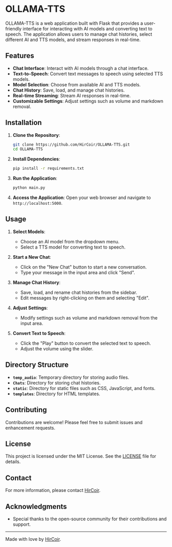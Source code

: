 # OLLAMA-TTS

OLLAMA-TTS is a web application built with Flask that provides a user-friendly interface for interacting with AI models and converting text to speech. The application allows users to manage chat histories, select different AI and TTS models, and stream responses in real-time.

## Features

- **Chat Interface**: Interact with AI models through a chat interface.
- **Text-to-Speech**: Convert text messages to speech using selected TTS models.
- **Model Selection**: Choose from available AI and TTS models.
- **Chat History**: Save, load, and manage chat histories.
- **Real-time Streaming**: Stream AI responses in real-time.
- **Customizable Settings**: Adjust settings such as volume and markdown removal.

## Installation

1. **Clone the Repository**:
   ```bash
   git clone https://github.com/HirCoir/OLLAMA-TTS.git
   cd OLLAMA-TTS
   ```

2. **Install Dependencies**:
   ```bash
   pip install -r requirements.txt
   ```

3. **Run the Application**:
   ```bash
   python main.py
   ```

4. **Access the Application**:
   Open your web browser and navigate to `http://localhost:5000`.

## Usage

1. **Select Models**:
   - Choose an AI model from the dropdown menu.
   - Select a TTS model for converting text to speech.

2. **Start a New Chat**:
   - Click on the "New Chat" button to start a new conversation.
   - Type your message in the input area and click "Send".

3. **Manage Chat History**:
   - Save, load, and rename chat histories from the sidebar.
   - Edit messages by right-clicking on them and selecting "Edit".

4. **Adjust Settings**:
   - Modify settings such as volume and markdown removal from the input area.

5. **Convert Text to Speech**:
   - Click the "Play" button to convert the selected text to speech.
   - Adjust the volume using the slider.

## Directory Structure

- **`temp_audio`**: Temporary directory for storing audio files.
- **`Chats`**: Directory for storing chat histories.
- **`static`**: Directory for static files such as CSS, JavaScript, and fonts.
- **`templates`**: Directory for HTML templates.

## Contributing

Contributions are welcome! Please feel free to submit issues and enhancement requests.

## License

This project is licensed under the MIT License. See the [LICENSE](LICENSE) file for details.

## Contact

For more information, please contact [HirCoir](https://youtube.com/@hircoir).

## Acknowledgments

- Special thanks to the open-source community for their contributions and support.

---

Made with love by [HirCoir](https://youtube.com/@hircoir).
